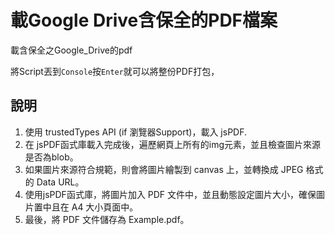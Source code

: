 # 載Google Drive含保全的PDF檔案
載含保全之Google_Drive的pdf

將Script丟到`Console`按`Enter`就可以將整份PDF打包，

## 說明 
1.  使用 trustedTypes API (if 瀏覽器Support)，載入 jsPDF.
2.  在 jsPDF函式庫載入完成後，遍歷網頁上所有的img元素，並且檢查圖片來源是否為blob。
3.  如果圖片來源符合規範，則會將圖片繪製到 canvas 上，並轉換成 JPEG 格式的 Data URL。
4.  使用jsPDF函式庫，將圖片加入 PDF 文件中，並且動態設定圖片大小，確保圖片置中且在 A4 大小頁面中。
5.  最後，將 PDF 文件儲存為 Example.pdf。


